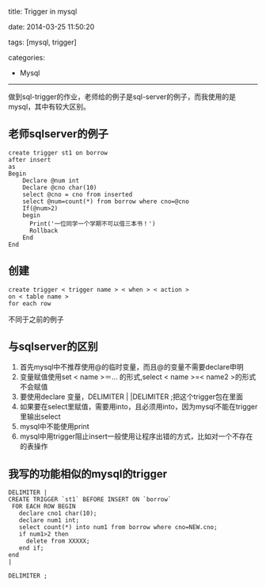 title: Trigger in mysql

date: 2014-03-25 11:50:20

tags: [mysql, trigger]

categories:
- Mysql

---
做到sql-trigger的作业，老师给的例子是sql-server的例子，而我使用的是mysql，其中有较大区别。
<!-- more -->
## 老师sqlserver的例子
```
create trigger st1 on borrow
after insert 
as
Begin
    Declare @num int
    Declare @cno char(10)
    select @cno = cno from inserted
    select @num=count(*) from borrow where cno=@cno
    If(@num>2)
    begin
      Print('一位同学一个学期不可以借三本书！')
      Rollback
    End
End 
```

## 创建
```
create trigger < trigger name > < when > < action >
on < table name >
for each row
```
不同于之前的例子
## 与sqlserver的区别
1. 首先mysql中不推荐使用@<name>的临时变量，而且@<name>的变量不需要declare申明
2. 变量赋值使用set < name >＝... 的形式,select < name >=< name2 >的形式不会赋值
3. 要使用declare 变量，DELIMITER |   |DELIMITER ;把这个trigger包在里面
4. 如果要在select里赋值，需要用into，且必须用into，因为mysql不能在trigger里输出select
5. mysql中不能使用print
6. mysql中用trigger阻止insert一般使用让程序出错的方式，比如对一个不存在的表操作

## 我写的功能相似的mysql的trigger
```
DELIMITER |
CREATE TRIGGER `st1` BEFORE INSERT ON `borrow`
 FOR EACH ROW BEGIN
   declare cno1 char(10);
   declare num1 int;
   select count(*) into num1 from borrow where cno=NEW.cno;
   if num1>2 then
   	 delete from XXXXX;
   end if;
end
|

DELIMITER ;
```


